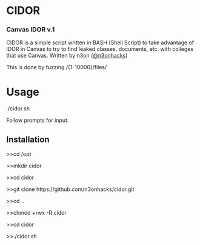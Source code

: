 <h1>CIDOR</h1> 
<h3>Canvas IDOR v.1</h3>

CIDOR is a simple script written in BASH (Shell Script) to take advantage of IDOR in Canvas to try to find leaked classes, documents, etc. with colleges that use Canvas. Written by n3on (<a href="https://www.twitter.com/@n3onhacks">@n3onhacks</a>)

This is done by fuzzing <domain>/{1-10000}/files/

<h1>Usage</h1>

./cidor.sh

Follow prompts for input.

<h2>Installation</h2>
>>cd /opt<p><p>
>>mkdir cidor<p>
>>cd cidor<p>
>>git clone https://github.com/n3onhacks/cidor.git<p>
>>cd ..<p>
>>chmod +rwx -R cidor<p>
>>cd cidor<p>
>>./cidor.sh<p>
